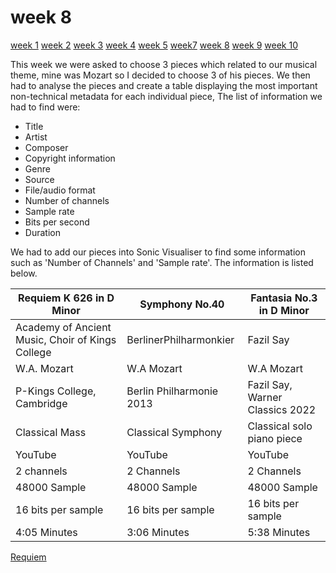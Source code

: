 # week 8

[week 1](week1.md)  [week 2](week2.md)  [week 3](week3.md)  [week 4](week4.md)  [week 5](week5.md)  [week7](week7.d)  [week 8](week8.md)  [week 9](week9.md)  [week 10](week10.md)  


This week we were asked to choose 3 pieces which related to our musical theme, mine was Mozart so I decided to choose 3 of his pieces. We then had to analyse the pieces and create a table displaying the most important non-technical metadata for each individual piece, The list of information we had to find were:
- Title
- Artist
- Composer
- Copyright information
- Genre
- Source
- File/audio format
- Number of channels
- Sample rate
- Bits per second
- Duration

We had to add our pieces into Sonic Visualiser to find some information such as 'Number of Channels' and 'Sample rate'. The information is listed below. 
  

Requiem K 626 in D Minor | Symphony No.40 | Fantasia No.3 in D Minor
--------|---------------|---------
Academy of Ancient Music, Choir of Kings College  |  BerlinerPhilharmonkier  |  Fazil Say
W.A. Mozart | W.A Mozart | W.A Mozart|
P-Kings College, Cambridge | Berlin Philharmonie 2013 | Fazil Say, Warner Classics 2022
Classical Mass | Classical Symphony | Classical solo piano piece
YouTube | YouTube | YouTube
2 channels | 2 Channels | 2 Channels 
48000 Sample | 48000 Sample | 48000 Sample
16 bits per sample | 16 bits per sample | 16 bits per sample 
4:05 Minutes | 3:06 Minutes | 5:38 Minutes
[Requiem](https://www.youtube.com/watch?v=M1HZk2vvvCk)

